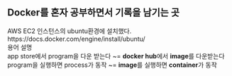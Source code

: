 <h2>Docker를 혼자 공부하면서 기록을 남기는 곳</h2>
AWS EC2 인스턴스의 ubuntu환경에 설치했다. <br>
https://docs.docker.com/engine/install/ubuntu/
<br>
용어 설명<br>
app store에서 program을 다운 받는다 ~= <strong>docker hub</strong>에서 <strong>image</strong>를 다운받는다 <br>
program을 실행하면 process가 동작 ~= <strong>image</strong>를 실행하면 <strong>container</strong>가 동작
